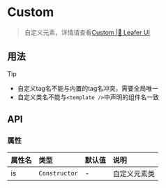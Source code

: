 # Custom
> 自定义元素，详情请查看[Custom |🌿 Leafer UI](https://www.leaferjs.com/ui/reference/display/custom/base/register.html)

## 用法
<script setup lang="ts">
import code from './index.vue?raw'
</script>

<Repl :code />

> [!TIP]
> - 自定义tag名不能与内置的tag名冲突，需要全局唯一
> - 自定义类名不能与`<template />`中声明的组件名一致

## API
### 属性
| 属性名 | 类型 | 默认值 | 说明 |
| :--- | :--- | :--- | :--- |
| is | `Constructor` | - | 自定义元素类 |
